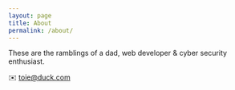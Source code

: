 ```yaml
---
layout: page
title: About
permalink: /about/
---
```


These are the ramblings of a dad, web developer & cyber security enthusiast.

✉️ toie@duck.com
